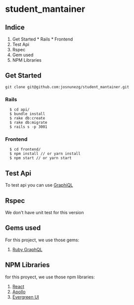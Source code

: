 # student_mantainer

## Indice
  1. Get Started
    * Rails
    * Frontend
  2. Test Api
  3. Rspec
  4. Gem used
  5. NPM Libraries


## Get Started

  `git clone git@github.com:josnunezg/student_mantainer.git`

### Rails
  ```
    $ cd api/
    $ bundle install
    $ rake db:create
    $ rake db:migrate
    $ rails s -p 3001
  ```

### Frontend
  ```
    $ cd frontend/
    $ npm install // or yarn install
    $ npm start // or yarn start
  ```

## Test Api

To test api you can use [GraphiQL](https://electronjs.org/apps/graphiql)

## Rspec

We don't have unit test for this version

## Gems used

For this project, we use those gems:
  1. [Ruby GraphQL](https://github.com/rmosolgo/graphql-ruby)

## NPM Libraries

for this proyect, we use those npm libraries:

 1. [React](https://es.reactjs.org/)
 2. [Apollo](https://www.apollographql.com/docs/react/essentials/get-started/)
 3. [Evergreen UI](https://evergreen.segment.com/)